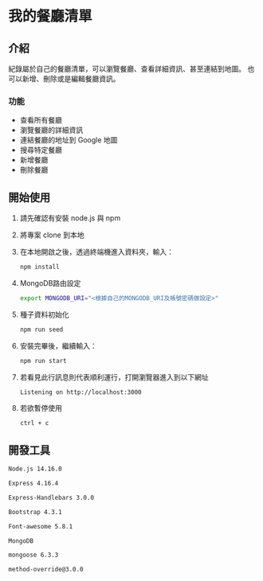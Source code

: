 # 我的餐廳清單

## 介紹

紀錄屬於自己的餐廳清單，可以瀏覽餐廳、查看詳細資訊、甚至連結到地圖。
也可以新增、刪除或是編輯餐廳資訊。

### 功能

- 查看所有餐廳
- 瀏覽餐廳的詳細資訊
- 連結餐廳的地址到 Google 地圖
- 搜尋特定餐廳
- 新增餐廳
- 刪除餐廳

## 開始使用

1. 請先確認有安裝 node.js 與 npm
2. 將專案 clone 到本地
3. 在本地開啟之後，透過終端機進入資料夾，輸入：

   ```bash
   npm install
   ```
4. MongoDB路由設定

   ```bash
   export MONGODB_URI="<根據自己的MONGODB_URI及帳號密碼做設定>"
   ```
5. 種子資料初始化
   ```bash
   npm run seed
   ```

6. 安裝完畢後，繼續輸入：

   ```bash
   npm run start
   ```

7. 若看見此行訊息則代表順利運行，打開瀏覽器進入到以下網址

   ```bash
   Listening on http://localhost:3000
   ```

8. 若欲暫停使用

   ```bash
   ctrl + c
   ```

## 開發工具
```bash
Node.js 14.16.0

Express 4.16.4

Express-Handlebars 3.0.0

Bootstrap 4.3.1

Font-awesome 5.8.1

MongoDB

mongoose 6.3.3

method-override@3.0.0
```